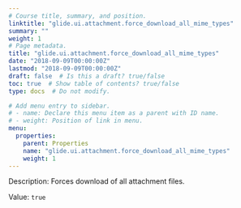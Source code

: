 ```yaml
---
# Course title, summary, and position.
linktitle: "glide.ui.attachment.force_download_all_mime_types"
summary: ""
weight: 1
# Page metadata.
title: "glide.ui.attachment.force_download_all_mime_types"
date: "2018-09-09T00:00:00Z"
lastmod: "2018-09-09T00:00:00Z"
draft: false  # Is this a draft? true/false
toc: true  # Show table of contents? true/false
type: docs  # Do not modify.

# Add menu entry to sidebar.
# - name: Declare this menu item as a parent with ID name.
# - weight: Position of link in menu.
menu:
  properties:
    parent: Properties
    name: "glide.ui.attachment.force_download_all_mime_types"
    weight: 1
---
```


Description: Forces download of all attachment files.


Value: `true`